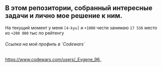 <h2>В этом репозитории, собранный интересные задачи и лично мое решение к ним.</h2>

На текущий момент у меня `[4-kyu]` и `+1000` чести занимаю `17 536` место из `+200 000` тыс по рейтенгу

<h6>Ссылка на мой профиль в `Codewars`</h6>

https://www.codewars.com/users/_Evgene_96_

